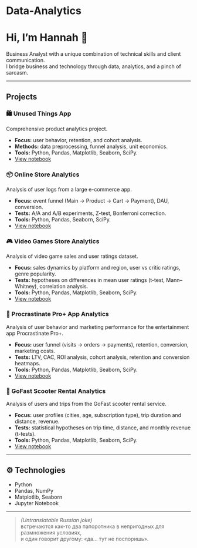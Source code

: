 # Data-Analytics

# Hi, I’m Hannah 👋  

Business Analyst with a unique combination of technical skills and client communication.  
I bridge business and technology through data, analytics, and a pinch of sarcasm.

---

## Projects

### 🛍️ Unused Things App
Comprehensive product analytics project.  
- **Focus:** user behavior, retention, and cohort analysis.  
- **Methods:** data preprocessing, funnel analysis, unit economics.  
- **Tools:** Python, Pandas, Matplotlib, Seaborn, SciPy.  
- [View notebook](unused_things_app.ipynb)

### 📦 Online Store Analytics  
Analysis of user logs from a large e-commerce app.  
- **Focus:** event funnel (Main → Product → Cart → Payment), DAU, conversion.  
- **Tests:** A/A and A/B experiments, Z-test, Bonferroni correction.  
- **Tools:** Python, Pandas, Seaborn, SciPy.
-  [View notebook](online_store_stat.ipynb)

### 🎮 Video Games Store Analytics  

Analysis of video game sales and user ratings dataset.  

- **Focus:** sales dynamics by platform and region, user vs critic ratings, genre popularity.  
- **Tests:** hypotheses on differences in mean user ratings (t-test, Mann–Whitney), correlation analysis.  
- **Tools:** Python, Pandas, Matplotlib, Seaborn, SciPy.
- [View notebook](videogames_store.ipynb)

### 📱 Procrastinate Pro+ App Analytics  

Analysis of user behavior and marketing performance for the entertainment app Procrastinate Pro+.  

- **Focus:** user funnel (visits → orders → payments), retention, conversion, marketing costs.  
- **Tests:** LTV, CAC, ROI analysis, cohort analysis, retention and conversion heatmaps.  
- **Tools:** Python, Pandas, Matplotlib, Seaborn, SciPy.
- [View notebook](entertaiment_app.ipynb)

### 🛴 GoFast Scooter Rental Analytics  

Analysis of users and trips from the GoFast scooter rental service.  

- **Focus:** user profiles (cities, age, subscription type), trip duration and distance, revenue.  
- **Tests:** statistical hypotheses on trip time, distance, and monthly revenue (t-tests).  
- **Tools:** Python, Pandas, Matplotlib, Seaborn, SciPy.
- [View notebook](rental_service.ipynb)
---

## ⚙️ Technologies
- Python  
- Pandas, NumPy  
- Matplotlib, Seaborn  
- Jupyter Notebook  

---

> *(Untranslatable Russian joke)*  
> встречаются как-то два папоротника в непригодных для размножения условиях,  
> и один говорит другому: «да... тут не поспоришь».
